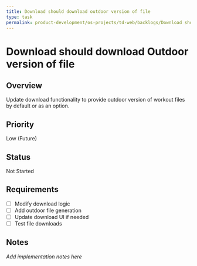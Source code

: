 ```yaml
---
title: Download should download outdoor version of file
type: task
permalink: product-development/os-projects/td-web/backlogs/Download should download Outdoor version of file
---
```


# Download should download Outdoor version of file

## Overview
Update download functionality to provide outdoor version of workout files by default or as an option.

## Priority
Low (Future)

## Status
Not Started

## Requirements
- [ ] Modify download logic
- [ ] Add outdoor file generation
- [ ] Update download UI if needed
- [ ] Test file downloads

## Notes
_Add implementation notes here_